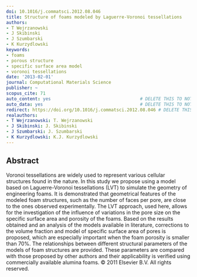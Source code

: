 ```yaml
---
doi: 10.1016/j.commatsci.2012.08.046
title: Structure of foams modeled by Laguerre-Voronoi tessellations
authors:
- T Wejrzanowski
- J Skibinski
- J Szumbarski
- K Kurzydlowski
keywords:
- foams
- porous structure
- specific surface area model
- voronoi tessellations
date: '2013-02-01'
journal: Computational Materials Science
publisher: ~
scopus_cite: 71
auto_content: yes                                  # DELETE THIS TO NOT AUTO GENERATE CONTENT
auto_data: yes                                     # DELETE THIS TO NOT AUTO GENERATE METADATA
redirect: https://doi.org/10.1016/j.commatsci.2012.08.046 # DELETE THIS TO NOT REDIRECT
realauthors:
- T Wejrzanowski: T. Wejrzanowski
- J Skibinski: J. Skibinski
- J Szumbarski: J. Szumbarski
- K Kurzydlowski: K.J. Kurzydlowski
---
```



## Abstract
Voronoi tessellations are widely used to represent various cellular structures found in the nature. In this study we propose using a model based on Laguerre-Voronoi tessellations (LVT) to simulate the geometry of engineering foams. It is demonstrated that geometrical features of the modeled foam structures, such as the number of faces per pore, are close to the ones observed experimentally. The LVT approach, used here, allows for the investigation of the influence of variations in the pore size on the specific surface area and porosity of the foams. Based on the results obtained and an analysis of the models available in literature, corrections to the volume fraction and model of specific surface area of pores is proposed, which are especially important when the foam porosity is smaller than 70%. The relationships between different structural parameters of the models of foam structures are provided. These parameters are compared with those proposed by other authors and their applicability is verified using commercially available alumina foams. © 2011 Elsevier B.V. All rights reserved.
